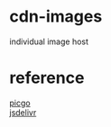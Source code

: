# cdn-images
individual image host

# reference
[picgo](https://github.com/PicGo/PicGo-Core)  
[jsdelivr](https://www.jsdelivr.com/?docs=gh) 
